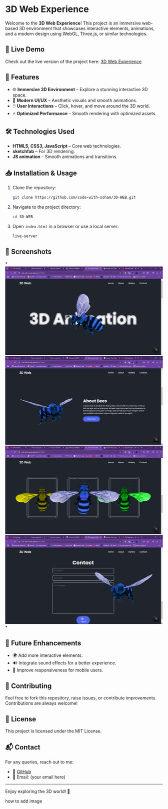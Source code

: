 # 3D Web Experience

Welcome to the **3D Web Experience**! This project is an immersive web-based 3D environment that showcases interactive elements, animations, and a modern design using WebGL, Three.js, or similar technologies.

## 🚀 Live Demo

Check out the live version of the project here: [3D Web Experience](https://code-with-soham.github.io/3D-WEB/)

## 📌 Features

- 🌐 **Immersive 3D Environment** – Explore a stunning interactive 3D space.
- 🎨 **Modern UI/UX** – Aesthetic visuals and smooth animations.
- 🖱️ **User Interactions** – Click, hover, and move around the 3D world.
- ⚡ **Optimized Performance** – Smooth rendering with optimized assets.

## 🛠️ Technologies Used

- **HTML5, CSS3, JavaScript** – Core web technologies.
- **sketchfab** – For 3D rendering.
- **JS animation** – Smooth animations and transitions.


## 📥 Installation & Usage

1. Clone the repository:
   ```bash
   git clone https://github.com/code-with-soham/3D-WEB.git
   ```
2. Navigate to the project directory:
   ```bash
   cd 3D-WEB
   ```
3. Open `index.html` in a browser or use a local server:
   ```bash
   live-server
   ```

## 📸 Screenshots

*![Preview Image](Img/1.png)
![Preview Image](Img/2.png)
![Preview Image](Img/3.png)
![Preview Image](Img/4.png)
*

## 📌 Future Enhancements

- 🌍 Add more interactive elements.
- 🔊 Integrate sound effects for a better experience.
- 📱 Improve responsiveness for mobile users.

## 🤝 Contributing

Feel free to fork this repository, raise issues, or contribute improvements. Contributions are always welcome!

## 📜 License

This project is licensed under the MIT License.

## 📬 Contact

For any queries, reach out to me:

- 🔗 [GitHub](https://github.com/code-with-soham)
- 📧 Email: (your email here)

---

Enjoy exploring the 3D world! 🚀

how to add image



